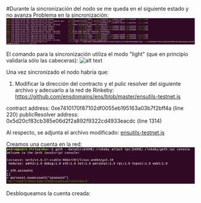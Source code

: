 
#Durante la sincronización del nodo se me queda en el siguiente estado y no avanza
Problema en la sincronización:
![alt text](https://github.com/PedroCCBlck/Dise-o-y-desarrollo/blob/master/PEC%202/Ejercicio%201/sync%20fail.png "Problema en la sincronización")

El comando para la sincronización utiliza el modo "light" (que en principio validaría sólo las cabeceras):
![alt text](https://github.com/PedroCCBlck/Dise-o-y-desarrollo/blob/master/PEC%202/Ejercicio%201/order%20sincronizaci%C3%B3n.png "Modo light")

Una vez sincronizado el nodo habría que:
1) Modificar la dirección del contracto y el pulic resolver del siguiente archivo y adecuarlo a la red de Rinkeby:
https://github.com/ensdomains/ens/blob/master/ensutils-testnet.js

contract address: 0xe7410170f87102df0055eb195163a03b7f2bff4a (line 220)
publicResolver address: 0x5d20cf83cb385e06d2f2a892f9322cd4933eacdc (line 1314)

Al respecto, se adjunta el archivo modificado: 
[ensutils-testnet.js](https://github.com/PedroCCBlck/Dise-o-y-desarrollo/blob/master/PEC%202/Ejercicio%201/ensutils-testnet.js)

Creamos una cuenta en la red:
![alt text](https://github.com/PedroCCBlck/Dise-o-y-desarrollo/blob/master/PEC%202/Ejercicio%201/nueva%20cuenta.png "Nueva cuenta")

Desbloqueamos la cuenta creada:

